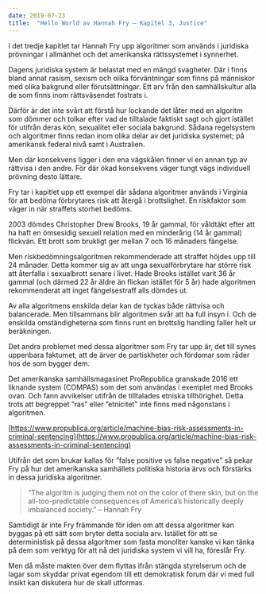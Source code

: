 ```yaml
---
date: 2019-07-23
title:  "Hello World av Hannah Fry – Kapitel 3, Justice"
---
```

I det tredje kapitlet tar Hannah Fry upp algoritmer som används i juridiska prövningar i allmänhet och det amerikanska rättssystemet i synnerhet.

Dagens juridiska system är belastat med en mängd svagheter. Där i finns bland annat rasism, sexism och olika förväntningar som finns på människor med olika bakgrund eller förutsättningar. Ett arv från den samhällskultur alla de som finns inom rättsväsendet fostrats i.

Därför är det inte svårt att förstå hur lockande det låter med en algoritm som dömmer och tolkar efter vad de tilltalade faktiskt sagt och gjort istället för utifrån deras kön, sexualitet eller sociala bakgrund. Sådana regelsystem och algoritmer finns redan inom olika delar av det juridiska systemet; på amerikansk federal nivå samt i Australien.

Men där konsekvens ligger i den ena vägskålen finner vi en annan typ av rättvisa i den andre. För där ökad konsekvens väger tungt vägs individuell prövning desto lättare.

Fry tar i kapitlet upp ett exempel där sådana algoritmer används i Virginia för att bedöma förbrytares risk att återgå i brottslighet. En riskfaktor som väger in när straffets storhet bedöms.

2003 dömdes Christopher Drew Brooks, 19 år gammal, för våldtäkt efter att ha haft en ömsesidig sexuell relation med en minderårig (14 år gammal) flickvän. Ett brott som brukligt ger mellan 7 och 16 månaders fängelse.

Men riskbedömningsalgoritmen rekommenderade att straffet höjdes upp till 24 månader. Detta kommer sig av att unga sexualförbrytare har större risk att återfalla i sexualbrott senare i livet. Hade Brooks istället varit 36 år gammal (och därmed 22 år äldre än flickan istället för 5 år) hade algoritmen rekommenderat att inget fängelsestraff alls dömdes ut.

Av alla algoritmens enskilda delar kan de tyckas både rättvisa och balancerade. Men tillsammans blir algoritmen svår att ha full insyn i. Och de enskilda omständigheterna som finns runt en brottslig handling faller helt ur beräkningen.

Det andra problemet med dessa algoritmer som Fry tar upp är, det till synes uppenbara faktumet, att de ärver de partiskheter och fördomar som råder hos de som bygger dem.

Det amerikanska samhällsmagasinet ProRepublica granskade 2016 ett liknande system (COMPAS) som det som användas i exemplet med Brooks ovan. Och fann avvikelser utifrån de tilltalades etniska tillhörighet. Detta trots att begreppet ”ras” eller ”etnicitet” inte finns med någonstans i algoritmen.

[https://www.propublica.org/article/machine-bias-risk-assessments-in-criminal-sentencing](https://www.propublica.org/article/machine-bias-risk-assessments-in-criminal-sentencing)

Utifrån det som brukar kallas för ”false positive vs false negative” så pekar Fry på hur det amerikanska samhällets politiska historia ärvs och förstärks in dessa juridiska algoritmer.

> ”The algoritm is judging them not on the color of there skin, but on the all-too-predictable consequences of America’s historically deeply imbalanced society.” – Hannah Fry

Samtidigt är inte Fry främmande för iden om att dessa algoritmer kan byggas på ett sätt som bryter detta sociala arv. Istället för att se deterministisk på dessa algoritmer som fasta monoliter kanske vi kan tänka på dem som verktyg för att nå det juridiska system vi vill ha, föreslår Fry.

Men då måste makten över dem flyttas ifrån stängda styrelserum och de lagar som skyddar privat egendom till ett demokratisk forum där vi med full insikt kan diskutera hur de skall utformas.